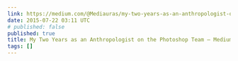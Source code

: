 ```yaml
---
link: https://medium.com/@Mediauras/my-two-years-as-an-anthropologist-on-the-photoshop-team-e700acb7d3d5
date: 2015-07-22 03:11 UTC
# published: false
published: true
title: My Two Years as an Anthropologist on the Photoshop Team — Medium
tags: []
---
```



